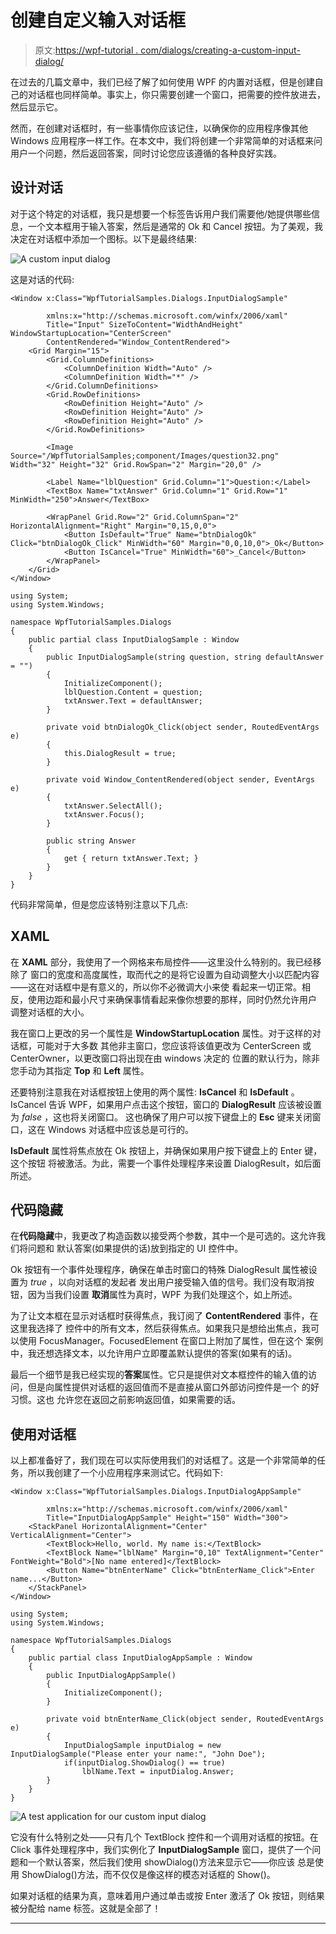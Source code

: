 # 创建自定义输入对话框

> 原文:[https://wpf-tutorial . com/dialogs/creating-a-custom-input-dialog/](https://wpf-tutorial.com/dialogs/creating-a-custom-input-dialog/)

在过去的几篇文章中，我们已经了解了如何使用 WPF 的内置对话框，但是创建自己的对话框也同样简单。事实上，你只需要创建一个窗口，把需要的控件放进去，然后显示它。

然而，在创建对话框时，有一些事情你应该记住，以确保你的应用程序像其他 Windows 应用程序一样工作。在本文中，我们将创建一个非常简单的对话框来问用户一个问题，然后返回答案，同时讨论您应该遵循的各种良好实践。

## 设计对话

对于这个特定的对话框，我只是想要一个标签告诉用户我们需要他/她提供哪些信息，一个文本框用于输入答案，然后是通常的 Ok 和 Cancel 按钮。为了美观，我决定在对话框中添加一个图标。以下是最终结果:

![](../Images/1b4fefd456e4127878eecc26a3ff2340.png "A custom input dialog")

这是对话的代码:

<input type="hidden" name="IL_IN_ARTICLE">

```
<Window x:Class="WpfTutorialSamples.Dialogs.InputDialogSample"

        xmlns:x="http://schemas.microsoft.com/winfx/2006/xaml"
        Title="Input" SizeToContent="WidthAndHeight" WindowStartupLocation="CenterScreen"
        ContentRendered="Window_ContentRendered">
    <Grid Margin="15">
        <Grid.ColumnDefinitions>
            <ColumnDefinition Width="Auto" />
            <ColumnDefinition Width="*" />
        </Grid.ColumnDefinitions>
        <Grid.RowDefinitions>
            <RowDefinition Height="Auto" />
            <RowDefinition Height="Auto" />
            <RowDefinition Height="Auto" />
        </Grid.RowDefinitions>

        <Image Source="/WpfTutorialSamples;component/Images/question32.png" Width="32" Height="32" Grid.RowSpan="2" Margin="20,0" />

        <Label Name="lblQuestion" Grid.Column="1">Question:</Label>
        <TextBox Name="txtAnswer" Grid.Column="1" Grid.Row="1" MinWidth="250">Answer</TextBox>

        <WrapPanel Grid.Row="2" Grid.ColumnSpan="2" HorizontalAlignment="Right" Margin="0,15,0,0">
            <Button IsDefault="True" Name="btnDialogOk" Click="btnDialogOk_Click" MinWidth="60" Margin="0,0,10,0">_Ok</Button>
            <Button IsCancel="True" MinWidth="60">_Cancel</Button>
        </WrapPanel>
    </Grid>
</Window>
```

```
using System;
using System.Windows;

namespace WpfTutorialSamples.Dialogs
{
	public partial class InputDialogSample : Window
	{
		public InputDialogSample(string question, string defaultAnswer = "")
		{
			InitializeComponent();
			lblQuestion.Content = question;
			txtAnswer.Text = defaultAnswer;
		}

		private void btnDialogOk_Click(object sender, RoutedEventArgs e)
		{
			this.DialogResult = true;
		}

		private void Window_ContentRendered(object sender, EventArgs e)
		{
			txtAnswer.SelectAll();
			txtAnswer.Focus();
		}

		public string Answer
		{
			get { return txtAnswer.Text; }
		}
	}
}
```

代码非常简单，但是您应该特别注意以下几点:

## XAML

在 **XAML** 部分，我使用了一个网格来布局控件——这里没什么特别的。我已经移除了 窗口的宽度和高度属性，取而代之的是将它设置为自动调整大小以匹配内容——这在对话框中是有意义的，所以你不必微调大小来使 看起来一切正常。相反，使用边距和最小尺寸来确保事情看起来像你想要的那样，同时仍然允许用户 调整对话框的大小。

我在窗口上更改的另一个属性是 **WindowStartupLocation** 属性。对于这样的对话框，可能对于大多数 其他非主窗口，您应该将该值更改为 CenterScreen 或 CenterOwner，以更改窗口将出现在由 windows 决定的 位置的默认行为，除非您手动为其指定 **Top** 和 **Left** 属性。

还要特别注意我在对话框按钮上使用的两个属性: **IsCancel** 和 **IsDefault** 。IsCancel 告诉 WPF，如果用户点击这个按钮，窗口的 **DialogResult** 应该被设置为 *false* ，这也将关闭窗口。 这也确保了用户可以按下键盘上的 **Esc** 键来关闭窗口，这在 Windows 对话框中应该总是可行的。

**IsDefault** 属性将焦点放在 Ok 按钮上，并确保如果用户按下键盘上的 Enter 键，这个按钮 将被激活。为此，需要一个事件处理程序来设置 DialogResult，如后面所述。

## 代码隐藏

在**代码隐藏**中，我更改了构造函数以接受两个参数，其中一个是可选的。这允许我们将问题和 默认答案(如果提供的话)放到指定的 UI 控件中。

Ok 按钮有一个事件处理程序，确保在单击时窗口的特殊 DialogResult 属性被设置为 *true* ，以向对话框的发起者 发出用户接受输入值的信号。我们没有取消按钮，因为当我们设置 **取消**属性为真时，WPF 为我们处理这个，如上所述。

为了让文本框在显示对话框时获得焦点，我订阅了 **ContentRendered** 事件，在这里我选择了 控件中的所有文本，然后获得焦点。如果我只是想给出焦点，我可以使用 FocusManager。FocusedElement 在窗口上附加了属性，但在这个 案例中，我还想选择文本，以允许用户立即覆盖默认提供的答案(如果有的话)。

最后一个细节是我已经实现的**答案**属性。它只是提供对文本框控件的输入值的访问，但是向属性提供对话框的返回值而不是直接从窗口外部访问控件是一个 的好习惯。这也 允许您在返回之前影响返回值，如果需要的话。

## 使用对话框

以上都准备好了，我们现在可以实际使用我们的对话框了。这是一个非常简单的任务，所以我创建了一个小应用程序来测试它。代码如下:

```
<Window x:Class="WpfTutorialSamples.Dialogs.InputDialogAppSample"

        xmlns:x="http://schemas.microsoft.com/winfx/2006/xaml"
        Title="InputDialogAppSample" Height="150" Width="300">
    <StackPanel HorizontalAlignment="Center" VerticalAlignment="Center">
        <TextBlock>Hello, world. My name is:</TextBlock>
        <TextBlock Name="lblName" Margin="0,10" TextAlignment="Center" FontWeight="Bold">[No name entered]</TextBlock>
        <Button Name="btnEnterName" Click="btnEnterName_Click">Enter name...</Button>
    </StackPanel>
</Window>
```

```
using System;
using System.Windows;

namespace WpfTutorialSamples.Dialogs
{
	public partial class InputDialogAppSample : Window
	{
		public InputDialogAppSample()
		{
			InitializeComponent();
		}

		private void btnEnterName_Click(object sender, RoutedEventArgs e)
		{
			InputDialogSample inputDialog = new InputDialogSample("Please enter your name:", "John Doe");
			if(inputDialog.ShowDialog() == true)
				lblName.Text = inputDialog.Answer;
		}
	}
}
```

![](../Images/1fb6ad01c01e9a733f61e66497a8513f.png "A test application for our custom input dialog")

它没有什么特别之处——只有几个 TextBlock 控件和一个调用对话框的按钮。在 Click 事件处理程序中，我们实例化了 **InputDialogSample** 窗口，提供了一个问题和一个默认答案，然后我们使用 showDialog()方法来显示它——你应该 总是使用 ShowDialog()方法，而不仅仅是像这样的模态对话框的 Show()。

如果对话框的结果为真，意味着用户通过单击或按 Enter 激活了 Ok 按钮，则结果被分配给 name 标签。这就是全部了！

* * *